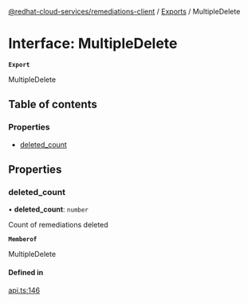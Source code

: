 [@redhat-cloud-services/remediations-client](../README.md) / [Exports](../modules.md) / MultipleDelete

# Interface: MultipleDelete

**`Export`**

MultipleDelete

## Table of contents

### Properties

- [deleted\_count](MultipleDelete.md#deleted_count)

## Properties

### deleted\_count

• **deleted\_count**: `number`

Count of remediations deleted

**`Memberof`**

MultipleDelete

#### Defined in

[api.ts:146](https://github.com/RedHatInsights/javascript-clients/blob/main/packages/remediations/api.ts#L146)
